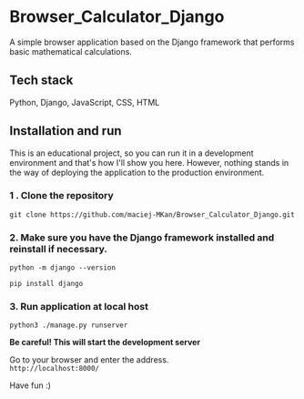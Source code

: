 # Browser_Calculator_Django
A simple browser application based on the Django framework that performs basic mathematical calculations.

## Tech stack
Python, Django, JavaScript, CSS, HTML

## Installation and run

This is an educational project, so you can run it in a development environment and that's how I'll show you here. However, nothing stands in the way of deploying the application to the production environment.

### 1 . Clone the repository
```git clone https://github.com/maciej-MKan/Browser_Calculator_Django.git```

### 2. Make sure you have the Django framework installed and reinstall if necessary.
```python -m django --version```

```pip install django```

### 3. Run application at local host
```python3 ./manage.py runserver```

__Be careful! This will start the development server__

Go to your browser and enter the address. \
```http://localhost:8000/```

Have fun :)